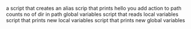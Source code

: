 a script that creates an alias
scrip that prints hello you
add action to path
counts no of dir in path
global variables
script that reads local variables
script that prints new local variables
script that prints new global variables
